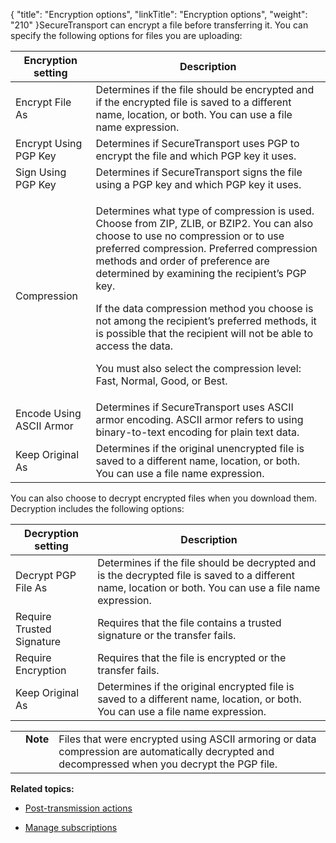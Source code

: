 {
    "title": "Encryption options",
    "linkTitle": "Encryption options",
    "weight": "210"
}SecureTransport can encrypt a file before transferring it. You can specify the following options for files you are uploading:

<table cellspacing="0">
   <col/>
   <col/>
   <thead>
      <tr>
         <th>Encryption setting</th>
         <th>Description</th>
      </tr>
   </thead>
   <tbody>
      <tr>
         <td>Encrypt File As         </td>
         <td>Determines if the file should be encrypted and if the encrypted file is saved to a different name, location, or both. You can use a file name expression.         </td>
      </tr>
      <tr>
         <td>Encrypt Using PGP Key         </td>
         <td>Determines if <span>SecureTransport</span> uses PGP to encrypt the file and which PGP key it uses.         </td>
      </tr>
      <tr>
         <td>Sign Using PGP Key         </td>
         <td>Determines if <span>SecureTransport</span> signs the file using a PGP key and which PGP key it uses.         </td>
      </tr>
      <tr>
         <td>Compression         </td>
         <td>
            <p>Determines what type of compression is used. Choose from ZIP, ZLIB, or BZIP2. You can also choose to use no compression or to use preferred compression. Preferred compression methods and order of preference are determined by examining the recipient’s PGP key. </p>
            <p>If the data compression method you choose is not among the recipient’s preferred methods, it is possible that the recipient will not be able to access the data.</p>
            <p>You must also select the compression level: Fast, Normal, Good, or Best.</p>
         </td>
      </tr>
      <tr>
         <td>Encode Using ASCII Armor         </td>
         <td>Determines if <span>SecureTransport</span> uses ASCII armor encoding. ASCII armor refers to using binary-to-text encoding for plain text data.         </td>
      </tr>
      <tr>
         <td>Keep Original As         </td>
         <td>Determines if the original unencrypted file is saved to a different name, location, or both. You can use a file name expression.         </td>
      </tr>
   </tbody>
</table>

You can also choose to decrypt encrypted files when you download them. Decryption includes the following options:

<table cellspacing="0">
   <col/>
   <col/>
   <thead>
      <tr>
         <th>Decryption setting</th>
         <th>Description</th>
      </tr>
   </thead>
   <tbody>
      <tr>
         <td>Decrypt PGP File As         </td>
         <td>Determines if the file should be decrypted and is the decrypted file is saved to a different name, location or both. You can use a file name expression.         </td>
      </tr>
      <tr>
         <td>Require Trusted Signature         </td>
         <td>Requires that the file contains a trusted signature or the transfer fails.         </td>
      </tr>
      <tr>
         <td>Require Encryption         </td>
         <td>Requires that the file is encrypted or the transfer fails.         </td>
      </tr>
      <tr>
         <td>Keep Original As         </td>
         <td>Determines if the original encrypted file is saved to a different name, location, or both. You can use a file name expression.         </td>
      </tr>
   </tbody>
</table>

<table cellpadding="0" cellspacing="0">
   <col/>
   <col/>
   <col/>
      <tr>
         <td valign="top">         </td>
         <td valign="top"><span><b>Note</b></span>
         </td>
         <td data-mc-autonum="&lt;b&gt;Note&lt;/b&gt;" valign="top">Files that were encrypted using ASCII armoring or data compression are automatically decrypted and decompressed when you decrypt the PGP file.         </td>
      </tr>
</table>

**Related topics:**

-   [Post-transmission actions](../r_st_post_transmission_actions)
-   [Manage subscriptions](../t_st_subscriptions)
